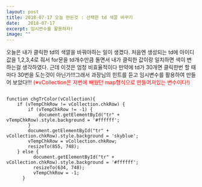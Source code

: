```yaml
---
layout: post
title: 2018-07-17 오늘 만든것 : 선택한 td 색깔 바꾸기
date:   2018-07-17
excerpt: 임시변수를 활용하자!
image: ""
---
```


<div>
오늘은 내가 클릭한 td의 색깔을 바꿔야하는 일이 생겼다.
처음엔 생성되는 td에 아이디값을 1,2,3,4로 줘서 for문을 td개수만큼 돌면서 내가 클릭한 값이랑 일치하면 색이 변하는걸 생각하였다.
근데 이것은 엄청 비효율적이다 만약에 td가 30개면 클릭한번 할 때마다 30번을 도는것이 아닌가!!!그래서 과장님의 힌트를 듣고 임시변수를 활용하여
    만들어 보았다!!! 
    <font color="red">(※vCollection은 저번에 배웠던 map형식으로 만들어져있는 변수이다!)</font>
<pre style="width:100%;">
<code>
function chgTrColor(vCollection){
    if (vTempChkRow != vCollection.chkRow) {
        if (vTempChkRow != -1) {
            document.getElementById("tr" + vTempChkRow).style.background = '#ffffff';
        }
        document.getElementById("tr" + vCollection.chkRow).style.background = 'skyblue';
        vTempChkRow = vCollection.chkRow;
        resizeTo(855, 748);
    } else {
          document.getElementById("tr" + vCollection.chkRow).style.background = '#ffffff';
          resizeTo(634, 748);
          vTempChkRow = -1;
      }
</code>
</pre>
</div>
